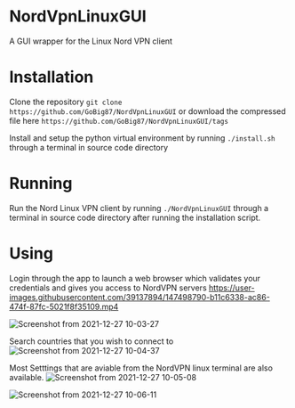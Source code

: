 # NordVpnLinuxGUI
A GUI wrapper for the Linux Nord VPN client

# Installation
Clone the repository
```git clone https://github.com/GoBig87/NordVpnLinuxGUI```
or download the compressed file here
```https://github.com/GoBig87/NordVpnLinuxGUI/tags```

Install and setup the python virtual environment by running
```./install.sh```
through a terminal in source code directory 

# Running
Run the Nord Linux VPN client by running
```./NordVpnLinuxGUI```
through a terminal in source code directory after running the installation script.

# Using
Login through the app to launch a web browser which validates your credentials and gives you access to NordVPN servers
https://user-images.githubusercontent.com/39137894/147498790-b11c6338-ac86-474f-87fc-5021f8f35109.mp4

![Screenshot from 2021-12-27 10-03-27](https://user-images.githubusercontent.com/39137894/147496843-a950e90c-da1f-4383-b486-5dd008bbb2f4.png)

Search countries that you wish to connect to
![Screenshot from 2021-12-27 10-04-37](https://user-images.githubusercontent.com/39137894/147496945-3843c19b-e97d-48de-a157-b741acb6f89b.png)

Most Setttings that are aviable from the NordVPN linux terminal are also available.
![Screenshot from 2021-12-27 10-05-08](https://user-images.githubusercontent.com/39137894/147496987-72d1f818-3cdd-4630-9049-1a3f390a8e1e.png)

![Screenshot from 2021-12-27 10-06-11](https://user-images.githubusercontent.com/39137894/147497000-849e862b-63a5-4068-a62a-79f3e0074aa0.png)
